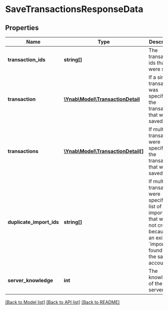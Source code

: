 # SaveTransactionsResponseData

## Properties
Name | Type | Description | Notes
------------ | ------------- | ------------- | -------------
**transaction_ids** | **string[]** | The transaction ids that were saved | 
**transaction** | [**\Ynab\Model\TransactionDetail**](TransactionDetail.md) | If a single transaction was specified, the transaction that was saved | [optional] 
**transactions** | [**\Ynab\Model\TransactionDetail[]**](TransactionDetail.md) | If multiple transactions were specified, the transactions that were saved | [optional] 
**duplicate_import_ids** | **string[]** | If multiple transactions were specified, a list of import_ids that were not created because of an existing &#x60;import_id&#x60; found on the same account | [optional] 
**server_knowledge** | **int** | The knowledge of the server | 

[[Back to Model list]](../README.md#documentation-for-models) [[Back to API list]](../README.md#documentation-for-api-endpoints) [[Back to README]](../README.md)


